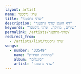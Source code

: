 ```yaml
---
layout: artist
name: שרגי גרסטנר
title: "שרגי גרסטנר"
description: "דף האמן שרגי גרסטנר"
keywords: "שירים, מוזיקה, שרגי גרסטנר"
permalink: /artists/שרגי-גרסטנר/
redirect_from:
  - /artists/list/שרגי גרסטנר
songs:
  - number: "33549"
    name: "מחרוזת חסידית"
    album: "סינגלים"
    artist: "שרגי גרסטנר"
---
```

